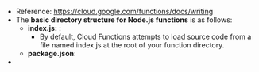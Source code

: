  - Reference: https://cloud.google.com/functions/docs/writing
 - The **basic directory structure for Node.js functions** is as follows:
   - **index.js:** :
     - By default, Cloud Functions attempts to load source code from a file named index.js at the root of your function directory.  
   - **package.json**: 
 - 

